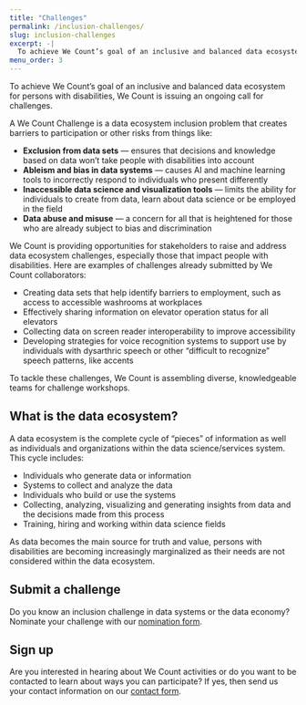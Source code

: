 ```yaml
---
title: "Challenges"
permalink: /inclusion-challenges/
slug: inclusion-challenges
excerpt: -|
  To achieve We Count’s goal of an inclusive and balanced data ecosystem for persons with disabilities, We Count is issuing an ongoing call for challenges. A We Count…
menu_order: 3
---
```

To achieve We Count’s goal of an inclusive and balanced data ecosystem for persons with disabilities, We Count is issuing an ongoing call for challenges.

A We Count Challenge is a data ecosystem inclusion problem that creates barriers to participation or other risks from things like:

*   **Exclusion from data sets** — ensures that decisions and knowledge based on data won’t take people with disabilities into account
*   **Ableism and bias in data systems** — causes AI and machine learning tools to incorrectly respond to individuals who present differently
*   **Inaccessible data science and visualization tools** — limits the ability for individuals to create from data, learn about data science or be employed in the field
*   **Data abuse and misuse** — a concern for all that is heightened for those who are already subject to bias and discrimination

We Count is providing opportunities for stakeholders to raise and address data ecosystem challenges, especially those that impact people with disabilities. Here are examples of challenges already submitted by We Count collaborators:

*   Creating data sets that help identify barriers to employment, such as access to accessible washrooms at workplaces
*   Effectively sharing information on elevator operation status for all elevators
*   Collecting data on screen reader interoperability to improve accessibility
*   Developing strategies for voice recognition systems to support use by individuals with dysarthric speech or other “difficult to recognize” speech patterns, like accents

To tackle these challenges, We Count is assembling diverse, knowledgeable teams for challenge workshops.

## What is the data ecosystem?

A data ecosystem is the complete cycle of “pieces” of information as well as individuals and organizations within the data science/services system. This cycle includes:

*   Individuals who generate data or information
*   Systems to collect and analyze the data
*   Individuals who build or use the systems
*   Collecting, analyzing, visualizing and generating insights from data and the decisions made from this process
*   Training, hiring and working within data science fields

As data becomes the main source for truth and value, persons with disabilities are becoming increasingly marginalized as their needs are not considered within the data ecosystem.

## Submit a challenge

Do you know an inclusion challenge in data systems or the data economy? Nominate your challenge with our [nomination form](https://forms.gle/bcsvB48o6amgusdq6).

## Sign up

Are you interested in hearing about We Count activities or do you want to be contacted to learn about ways you can participate? If yes, then send us your contact information on our [contact form](https://forms.gle/WuCk59iQtiRX3sLC7).
